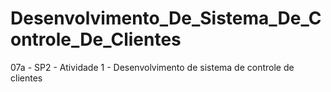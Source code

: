# Desenvolvimento_De_Sistema_De_Controle_De_Clientes
07a - SP2 - Atividade 1 - Desenvolvimento de sistema de controle de clientes
